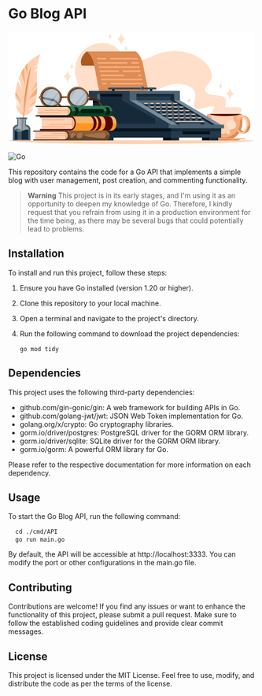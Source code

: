 # Go Blog API

<img src=".documentation_files/blog-go.png" alt="imagem de uma máquina de escrever com alguns livros ao lado">

![Go](https://img.shields.io/badge/go-%2300ADD8.svg?style=for-the-badge&logo=go&logoColor=white)

This repository contains the code for a Go API that implements a simple blog with user management, post creation, and commenting functionality.

> **Warning**
> This project is in its early stages, and I'm using it as an opportunity to deepen my knowledge of Go. Therefore, I kindly request that you refrain from using it in a production environment for the time being, as there may be several bugs that could potentially lead to problems.

## Installation

To install and run this project, follow these steps:

1. Ensure you have Go installed (version 1.20 or higher).
2. Clone this repository to your local machine.
3. Open a terminal and navigate to the project's directory.
4. Run the following command to download the project dependencies:

   ```shell
   go mod tidy
   ```
## Dependencies
This project uses the following third-party dependencies:

- github.com/gin-gonic/gin: A web framework for building APIs in Go.
- github.com/golang-jwt/jwt: JSON Web Token implementation for Go.
- golang.org/x/crypto: Go cryptography libraries.
- gorm.io/driver/postgres: PostgreSQL driver for the GORM ORM library.
- gorm.io/driver/sqlite: SQLite driver for the GORM ORM library.
- gorm.io/gorm: A powerful ORM library for Go.

Please refer to the respective documentation for more information on each dependency.

## Usage
To start the Go Blog API, run the following command:

 ```shell
   cd ./cmd/API 
   go run main.go
   ```

By default, the API will be accessible at http://localhost:3333. You can modify the port or other configurations in the main.go file.

## Contributing
Contributions are welcome! If you find any issues or want to enhance the functionality of this project, please submit a pull request. Make sure to follow the established coding guidelines and provide clear commit messages.

## License
This project is licensed under the MIT License. Feel free to use, modify, and distribute the code as per the terms of the license.
